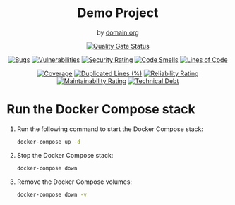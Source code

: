 <div align="center">
<h1>Demo Project</h1>
<span>by </span><a href="">domain.org</a>
<p><p>

[![Quality Gate Status](https://sonarcloud.io/api/project_badges/measure?project=oriolcanades_formacion-sebasrodmag&metric=alert_status)](https://sonarcloud.io/dashboard?id=oriolcanades_formacion-sebasrodmag)

[![Bugs](https://sonarcloud.io/api/project_badges/measure?project=oriolcanades_formacion-sebasrodmag&metric=bugs)](https://sonarcloud.io/summary/new_code?id=oriolcanades_formacion-sebasrodmag)
[![Vulnerabilities](https://sonarcloud.io/api/project_badges/measure?project=oriolcanades_formacion-sebasrodmag&metric=vulnerabilities)](https://sonarcloud.io/dashboard?id=oriolcanades_formacion-sebasrodmag)
[![Security Rating](https://sonarcloud.io/api/project_badges/measure?project=oriolcanades_formacion-sebasrodmag&metric=security_rating)](https://sonarcloud.io/dashboard?id=oriolcanades_formacion-sebasrodmag)
[![Code Smells](https://sonarcloud.io/api/project_badges/measure?project=oriolcanades_formacion-sebasrodmag&metric=code_smells)](https://sonarcloud.io/summary/new_code?id=oriolcanades_formacion-sebasrodmag)
[![Lines of Code](https://sonarcloud.io/api/project_badges/measure?project=oriolcanades_formacion-sebasrodmag&metric=ncloc)](https://sonarcloud.io/dashboard?id=oriolcanades_formacion-sebasrodmag)

[![Coverage](https://sonarcloud.io/api/project_badges/measure?project=oriolcanades_formacion-sebasrodmag&metric=coverage)](https://sonarcloud.io/summary/new_code?id=oriolcanades_formacion-sebasrodmag)
[![Duplicated Lines (%)](https://sonarcloud.io/api/project_badges/measure?project=oriolcanades_formacion-sebasrodmag&metric=duplicated_lines_density)](https://sonarcloud.io/summary/new_code?id=oriolcanades_formacion-sebasrodmag)
[![Reliability Rating](https://sonarcloud.io/api/project_badges/measure?project=oriolcanades_formacion-sebasrodmag&metric=reliability_rating)](https://sonarcloud.io/dashboard?id=oriolcanades_formacion-sebasrodmag)
[![Maintainability Rating](https://sonarcloud.io/api/project_badges/measure?project=oriolcanades_formacion-sebasrodmag&metric=sqale_rating)](https://sonarcloud.io/dashboard?id=oriolcanades_formacion-sebasrodmag)
[![Technical Debt](https://sonarcloud.io/api/project_badges/measure?project=oriolcanades_formacion-sebasrodmag&metric=sqale_index)](https://sonarcloud.io/summary/new_code?id=oriolcanades_formacion-sebasrodmag)

</div>


# Run the Docker Compose stack

1. Run the following command to start the Docker Compose stack:
    ```bash
    docker-compose up -d
    ```

2. Stop the Docker Compose stack:
    ```bash
    docker-compose down
    ```

3. Remove the Docker Compose volumes:
    ```bash
    docker-compose down -v
    ```